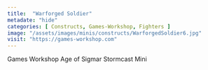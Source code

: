 ```yaml
---
title:  "Warforged Soldier"
metadate: "hide"
categories: [ Constructs, Games-Workshop, Fighters ]
image: "/assets/images/minis/constructs/WarforgedSoldier6.jpg"
visit: "https://games-workshop.com"
---
```

Games Workshop Age of Sigmar Stormcast Mini